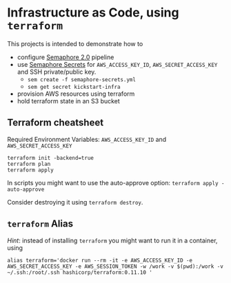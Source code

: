 # Infrastructure as Code, using `terraform`

This projects is intended to demonstrate how to 

* configure [Semaphore 2.0](https://simplificator.semaphoreci.com/) pipeline 
* use [Semaphore Secrets](https://docs.semaphoreci.com/article/66-environment-variables-and-secrets) for `AWS_ACCESS_KEY_ID`, `AWS_SECRET_ACCESS_KEY` and SSH private/public key.
  * `sem create -f semaphore-secrets.yml`
  * `sem get secret kickstart-infra`
* provision AWS resources using terraform
* hold terraform state in an S3 bucket


## Terraform cheatsheet

Required Environment Variables: `AWS_ACCESS_KEY_ID` and `AWS_SECRET_ACCESS_KEY`

```
terraform init -backend=true
terraform plan
terraform apply
```

In scripts you might want to use the auto-approve option: `terraform apply -auto-approve`

Consider destroying it using `terraform destroy`.


## `terraform` Alias

*Hint*: instead of installing `terraform` you might want to run it in a container, using 

```
alias terraform='docker run --rm -it -e AWS_ACCESS_KEY_ID -e AWS_SECRET_ACCESS_KEY -e AWS_SESSION_TOKEN -w /work -v $(pwd):/work -v ~/.ssh:/root/.ssh hashicorp/terraform:0.11.10 '
```

